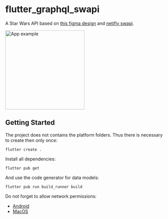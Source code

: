 # flutter_graphql_swapi

A Star Wars API based on [this figma design](https://www.figma.com/file/Ceoqa8DbrtyKoOBDR77ktm/Ravn-Code-Challenge?node-id=8%3A0) and [netifly swapi](https://swapi-graphql.netlify.app/.netlify/functions/index).

<img src="images/app_example.gif" alt="App example" width="250"/>

## Getting Started

The project does not contains the platform folders.
Thus there is necessary to create then only once:

```
flutter create .
```

Install all dependencies:

```
flutter pub get
```

And use the code generator for data models:

```
flutter pub run build_runner build
```

Do not forget to allow network permissions:

- [Android](https://stackoverflow.com/questions/55603979/why-flutter-application-cant-connect-to-internet-when-install-app-release-apk)
- [MacOS](https://stackoverflow.com/questions/57841871/flutter-http-get-fails-on-macos-build-target-connection-failed)

